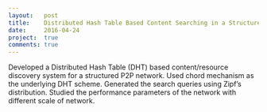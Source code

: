 ```yaml
---
layout:   post
title:    Distributed Hash Table Based Content Searching in a Structured Peer-to-Peer Network
date:     2016-04-24
project:  true
comments: true
---
```

	 	 		
Developed a Distributed Hash Table (DHT) based content/resource discovery system for a structured P2P network. Used chord mechanism as the underlying DHT scheme. Generated the search queries using Zipf’s distribution. Studied the performance parameters of the network with different scale of network.
